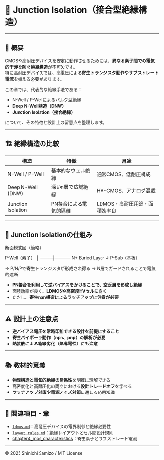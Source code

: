 # 🧩 Junction Isolation（接合型絶縁構造）

---

## 📘 概要

CMOSや高耐圧デバイスを安定に動作させるためには、**異なる素子間での電気的干渉を防ぐ絶縁構造**が不可欠です。  
特に高耐圧デバイスでは、高電圧による**寄生トランジスタ動作やサブストレート電流**を抑える必要があります。

この章では、代表的な絶縁手法である：

- N-Well / P-Wellによるバルク型絶縁
- **Deep N-Well構造（DNW）**
- **Junction Isolation（接合絶縁）**

について、その特徴と設計上の留意点を整理します。

---

## 🏗️ 絶縁構造の比較

| 構造 | 特徴 | 用途 |
|------|------|------|
| N-Well / P-Well | 基本的なウェル絶縁 | 通常CMOS、低耐圧構成 |
| Deep N-Well (DNW) | 深いn層で広域絶縁 | HV-CMOS、アナログ混載 |
| Junction Isolation | PN接合による電気的隔離 | LDMOS・高耐圧用途・面積効率良 |

---

## 🔬 Junction Isolationの仕組み

断面模式図（簡略）

P-Well（素子）
│
────┼───── N+ Buried Layer
↓
P-Sub（基板）

→ P/N/Pで寄生トランジスタが形成され得る
→ N層でガードされることで電気的遮断

- **PN接合を利用して逆バイアスをかけることで、空乏層を形成し絶縁**
- 面積効率が良く、**LDMOSや高密度HVセルに向く**
- ただし、**寄生npn構造によるラッチアップに注意が必要**

---

## ⚠️ 設計上の注意点

- **逆バイアス電圧を常時印加できる設計を前提にすること**
- **寄生バイポーラ動作（npn、pnp）の解析が必要**
- **熱拡散による絶縁劣化（熱導電性）にも注意**

---

## 📚 教材的意義

- **物理構造と電気的絶縁の関係性**を明確に理解できる  
- 高密度化と高耐圧化の両立における**設計トレードオフ**を学べる  
- **ラッチアップ対策や電源ノイズ対策**に通じる応用知識

---

## 🔗 関連項目・章

- [`ldmos.md`](./ldmos.md)：高耐圧デバイスの電界制御と絶縁必要性  
- [`layout_rules.md`](./layout_rules.md)：絶縁レイアウトとセル間設計規則  
- [chapter4_mos_characteristics](../chapter4_mos_characteristics/)：寄生素子とサブストレート電流

---

© 2025 Shinichi Samizo / MIT License

